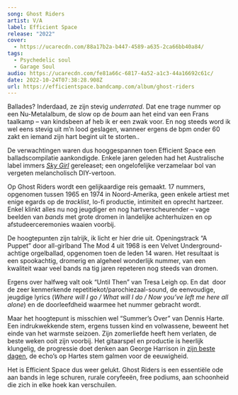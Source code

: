 ```yaml
---
song: Ghost Riders
artist: V/A
label: Efficient Space
release: "2022"
cover:
  - https://ucarecdn.com/88a17b2a-b447-4589-a635-2ca66bb40a84/
tags:
  - Psychedelic soul
  - Garage Soul
audio: https://ucarecdn.com/fe81a66c-6817-4a52-a1c3-44a16692c61c/
date: 2022-10-24T07:38:28.908Z
url: https://efficientspace.bandcamp.com/album/ghost-riders
---
```

Ballades? Inderdaad, ze zijn stevig *underrated*. Dat ene trage nummer op een Nu-Metalalbum, de slow op de *boum* aan het eind van een Frans taalkamp – van kindsbeen af heb ik er een zwak voor. En nog steeds word ik wel eens stevig uit m’n lood geslagen, wanneer ergens de bpm onder 60 zakt en iemand zijn hart begint uit te storten..

De verwachtingen waren dus hooggespannen toen Efficient Space een balladscompilatie aankondigde. Enkele jaren geleden had het Australische label immers *[Sky Girl](https://efficientspace.bandcamp.com/album/sky-girl-compiled-by-julien-dechery-and-dj-sundae)* gereleaset; een ongelofelijke verzamelaar bol van vergeten melancholisch DIY-vertoon.

Op Ghost Riders wordt een gelijkaardige reis gemaakt. 17 nummers, opgenomen tussen 1965 en 1974 in Noord-Amerika, geen enkele artiest met enige egards op de *tracklist*, lo-fi productie, intimiteit en oprecht hartzeer. Enkel klinkt alles nu nog jeugdiger en nog hartverscheurender – vage beelden van *bands* met grote dromen in landelijke achterhuizen en op afstudeerceremonies waaien voorbij.

De hoogtepunten zijn talrijk, ik licht er hier drie uit. Openingstrack “A Puppet” door all-girlband The Mod 4 uit 1968 is een Velvet Underground-achtige orgelballad, opgenomen toen de leden 14 waren. Het resultaat is een spookachtig, dromerig en algeheel wonderlijk nummer, van een kwaliteit waar veel bands na tig jaren repeteren nog steeds van dromen.

Ergens over halfweg valt ook “Until Then” van Tresa Leigh op. En dat  door de zeer kenmerkende repetitiekot/parochiezaal-sound, de eenvoudige, jeugdige lyrics (*Where will I go / What will I do / Now you’ve left me here all alone*) en de doorleefdheid waarmee het nummer gebracht wordt.

Maar het hoogtepunt is misschien wel “Summer’s Over” van Dennis Harte. Een indrukwekkende stem, ergens tussen kind en volwassene, beweent het einde van het warmste seizoen. Zijn zomerliefde heeft hem verlaten, de beste weken ooit zijn voorbij. Het gitaarspel en productie is heerlijk klungelig, de progressie doet denken aan George Harrison in [zijn beste dagen](https://www.youtube.com/watch?v=R_AKQTz47cs), de echo’s op Hartes stem galmen voor de eeuwigheid.

Het is Efficient Space dus weer gelukt. Ghost Riders is een essentiële ode aan bands in lege schuren, rurale coryfeeën, free podiums, aan schoonheid die zich in elke hoek kan verschuilen.